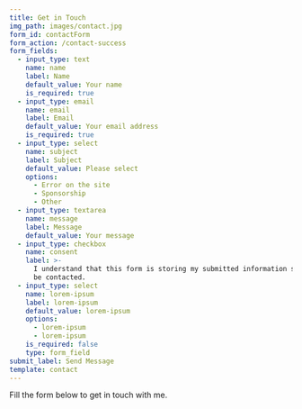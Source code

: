 ```yaml
---
title: Get in Touch
img_path: images/contact.jpg
form_id: contactForm
form_action: /contact-success
form_fields:
  - input_type: text
    name: name
    label: Name
    default_value: Your name
    is_required: true
  - input_type: email
    name: email
    label: Email
    default_value: Your email address
    is_required: true
  - input_type: select
    name: subject
    label: Subject
    default_value: Please select
    options:
      - Error on the site
      - Sponsorship
      - Other
  - input_type: textarea
    name: message
    label: Message
    default_value: Your message
  - input_type: checkbox
    name: consent
    label: >-
      I understand that this form is storing my submitted information so I can
      be contacted.
  - input_type: select
    name: lorem-ipsum
    label: lorem-ipsum
    default_value: lorem-ipsum
    options:
      - lorem-ipsum
      - lorem-ipsum
    is_required: false
    type: form_field
submit_label: Send Message
template: contact
---
```


Fill the form below to get in touch with me.
